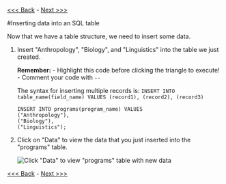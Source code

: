 [<<< Back](https://github.com/GCDigitalFellows/GCDRI_databases/blob/master/sections/2-buildtable.md) - [Next >>>](https://github.com/GCDigitalFellows/GCDRI_databases/blob/master/sections/4-updatefield.md)  

#Inserting data into an SQL table

Now that we have a table structure, we need to insert some data.  

1. Insert "Anthropology", "Biology", and "Linguistics" into the table we just created. 

	**Remember:** 
		- Highlight this code before clicking the triangle to execute!  
		- Comment your code with `--`

	The syntax for inserting multiple records is: `INSERT INTO table_name(field_name) VALUES (record1), (record2), (record3)`

	```
	INSERT INTO programs(program_name) VALUES
	("Anthropology"),
	("Biology"),
	("Linguistics");
	```

2. Click on "Data" to view the data that you just inserted into the "programs" table.  

	![Click "Data" to view "programs" table with new data](https://github.com/GCDigitalFellows/GCDRI_databases/blob/master/images/view_table.png)  
	
[<<< Back](https://github.com/GCDigitalFellows/GCDRI_databases/blob/master/sections/2-buildtable.md) - [Next >>>](https://github.com/GCDigitalFellows/GCDRI_databases/blob/master/sections/4-updatefield.md)